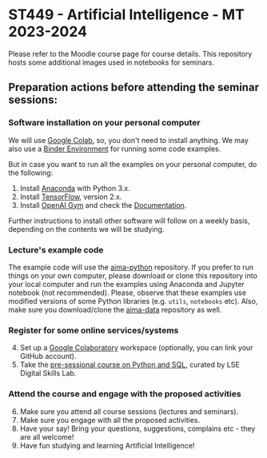 # ST449 - Artificial Intelligence - MT 2023-2024

Please refer to the Moodle course page for course details. This repository hosts some additional images used in notebooks for seminars.

## Preparation actions before attending the seminar sessions:

### Software installation on your personal computer

We will use [Google Colab](https://colab.research.google.com/notebooks/intro.ipynb), so, you don't need to install anything.
We may also use a [Binder Environment](http://mybinder.org/repo/aimacode/aima-python) for running some code examples.

But in case you want to run all the examples on your personal computer, do the following:

1. Install [Anaconda](https://docs.anaconda.com/anaconda/install/index.html#) with Python 3.x.
2. Install [TensorFlow](https://www.tensorflow.org/install), version 2.x.
3. Install [OpenAI Gym](https://github.com/openai/gym) and check the [Documentation](https://www.gymlibrary.dev/).

Further instructions to install other software will follow on a weekly basis, depending on the contents we will be studying.

### Lecture's example code

The example code will use the [aima-python](https://github.com/aimacode/aima-python) repository. If you prefer to run things on your own computer, please download or clone this repository into your local computer and run the examples using Anaconda and Jupyter notebook (not recommended). Please, observe that these examples use modified versions of some Python libraries (e.g. `utils`, `notebooks` etc). Also, make sure you download/clone the [aima-data](https://github.com/aimacode/aima-data/tree/f6cbea61ad0c21c6b7be826d17af5a8d3a7c2c86) repository as well.

### Register for some online services/systems

4. Set up a [Google Colaboratory](https://colab.research.google.com/notebooks/intro.ipynb) workspace (optionally, you can link your GitHub account).
5. Take the [pre-sessional course on Python and SQL](https://moodle.lse.ac.uk/course/view.php?id=8289), curated by LSE Digital Skills Lab.

### Attend the course and engage with the proposed activities

6. Make sure you attend all course sessions (lectures and seminars).
7. Make sure you engage with all the proposed activities.
8. Have your say! Bring your questions, suggestions, complains etc - they are all welcome!
9. Have fun studying and learning Artificial Intelligence!
